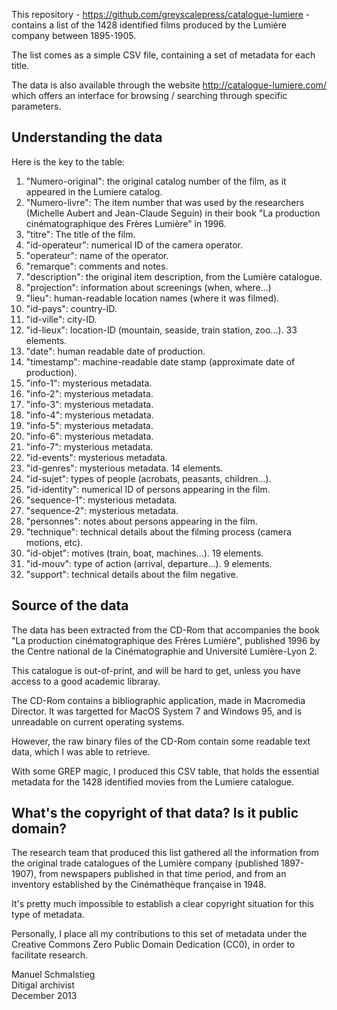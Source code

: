 This repository - https://github.com/greyscalepress/catalogue-lumiere - contains a list of the 1428 identified films produced by the Lumière company between 1895-1905.

The list comes as a simple CSV file, containing a set of metadata for each title. 

The data is also available through the website http://catalogue-lumiere.com/ which offers an interface for browsing / searching through specific parameters.

## Understanding the data

Here is the key to the table:

1. "Numero-original": the original catalog number of the film, as it appeared in the Lumiere catalog.
2. "Numero-livre": The item number that was used by the researchers (Michelle Aubert and Jean-Claude Seguin) in their book "La production cinématographique des Frères Lumière" in 1996.
3. "titre": The title of the film.
4. "id-operateur": numerical ID of the camera operator.
5. "operateur": name of the operator.
6. "remarque": comments and notes.
7. "description": the original item description, from the Lumière catalogue.
8. "projection": information about screenings (when, where...) 
9. "lieu": human-readable location names (where it was filmed).
10. "id-pays": country-ID.
11. "id-ville": city-ID.
12. "id-lieux": location-ID (mountain, seaside, train station, zoo...). 33 elements.
13. "date": human readable date of production.
14. "timestamp": machine-readable date stamp (approximate date of production).
15. "info-1": mysterious metadata.
16. "info-2": mysterious metadata.
17. "info-3": mysterious metadata.
18. "info-4": mysterious metadata.
19. "info-5": mysterious metadata.
20. "info-6": mysterious metadata.
21. "info-7": mysterious metadata.
22. "id-events": mysterious metadata.
23. "id-genres": mysterious metadata. 14 elements.
24. "id-sujet": types of people (acrobats, peasants, children...).
25. "id-identity": numerical ID of persons appearing in the film.
26. "sequence-1": mysterious metadata.
27. "sequence-2": mysterious metadata.
28. "personnes": notes about persons appearing in the film.
29. "technique": technical details about the filming process (camera motions, etc).
30. "id-objet": motives (train, boat, machines...). 19 elements.
31. "id-mouv": type of action (arrival, departure...). 9 elements.
32. "support": technical details about the film negative.

## Source of the data

The data has been extracted from the CD-Rom that accompanies the book "La production cinématographique des Frères Lumière", published 1996 by the Centre national de la Cinématographie and Université Lumière-Lyon 2.

This catalogue is out-of-print, and will be hard to get, unless you have access to a good academic libraray.

The CD-Rom contains a bibliographic application, made in Macromedia Director. It was targetted for MacOS System 7 and Windows 95, and is unreadable on current operating systems.

However, the raw binary files of the CD-Rom contain some readable text data, which I was able to retrieve.

With some GREP magic, I produced this CSV table, that holds the essential metadata for the 1428 identified movies from the Lumiere catalogue.

## What's the copyright of that data? Is it public domain?

The research team that produced this list gathered all the information from the original trade catalogues of the Lumière company (published 1897-1907), from newspapers published in that time period, and from an inventory established by the Cinémathèque française in 1948.

It's pretty much impossible to establish a clear copyright situation for this type of metadata. 

Personally, I place all my contributions to this set of metadata under the Creative Commons Zero Public Domain Dedication (CC0), in order to facilitate research.

Manuel Schmalstieg<br/>
Ditigal archivist<br/>
December 2013

